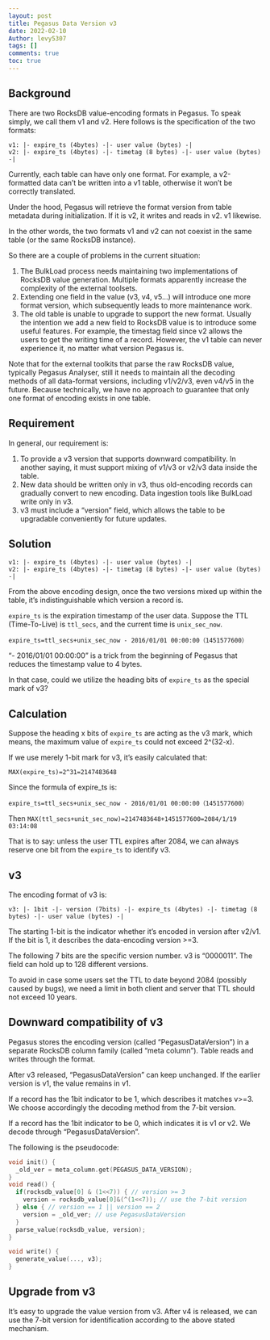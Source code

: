 ```yaml
---
layout: post
title: Pegasus Data Version v3
date: 2022-02-10
Author: levy5307
tags: []
comments: true
toc: true
---
```


## Background

There are two RocksDB value-encoding formats in Pegasus. To speak simply, we call them v1 and v2. Here follows is the specification of the two formats:

```
v1: |- expire_ts (4bytes) -|- user value (bytes) -|
v2: |- expire_ts (4bytes) -|- timetag (8 bytes) -|- user value (bytes) -|
```

Currently, each table can have only one format. For example, a v2-formatted data can’t be written into a v1 table, otherwise it won’t be correctly translated.

Under the hood, Pegasus will retrieve the format version from table metadata during initialization. If it is v2, it writes and reads in v2. v1 likewise.

In the other words, the two formats v1 and v2 can not coexist in the same table (or the same RocksDB instance).

So there are a couple of problems in the current situation:
1. The BulkLoad process needs maintaining two implementations of RocksDB value generation. Multiple formats apparently increase the complexity of the external toolsets.
2. Extending one field in the value (v3, v4, v5...) will introduce one more format version, which subsequently leads to more maintenance work.
3. The old table is unable to upgrade to support the new format. Usually the intention we add a new field to RocksDB value is to introduce some useful features. For example, the timestag field since v2 allows the users to get the writing time of a record. However, the v1 table can never experience it, no matter what version Pegasus is.

Note that for the external toolkits that parse the raw RocksDB value, typically Pegasus Analyser, still it needs to maintain all the decoding methods of all data-format versions, including v1/v2/v3, even v4/v5 in the future. Because technically, we have no approach to guarantee that only one format of encoding exists in one table.

## Requirement

In general, our requirement is:

1. To provide a v3 version that supports downward compatibility. In another saying, it must support mixing of v1/v3 or v2/v3 data inside the table.
2. New data should be written only in v3, thus old-encoding records can gradually convert to new encoding. Data ingestion tools like BulkLoad write only in v3.
3. v3 must include a “version” field, which allows the table to be upgradable conveniently for future updates.

## Solution

```
v1: |- expire_ts (4bytes) -|- user value (bytes) -|
v2: |- expire_ts (4bytes) -|- timetag (8 bytes) -|- user value (bytes) -|
```

From the above encoding design, once the two versions mixed up within the table, it’s indistinguishable which version a record is.

`expire_ts` is the expiration timestamp of the user data. Suppose the TTL (Time-To-Live) is `ttl_secs`, and the current time is `unix_sec_now`.

```
expire_ts=ttl_secs+unix_sec_now - 2016/01/01 00:00:00（1451577600）
```

“- 2016/01/01 00:00:00” is a trick from the beginning of Pegasus that reduces the timestamp value to 4 bytes.

In that case, could we utilize the heading bits of `expire_ts` as the special mark of v3?

## Calculation

Suppose the heading x bits of `expire_ts` are acting as the v3 mark, which means, the maximum value of `expire_ts` could not exceed 2^(32-x).

If we use merely 1-bit mark for v3, it’s easily calculated that:

```
MAX(expire_ts)=2^31=2147483648
```

Since the formula of expire_ts is:

```
expire_ts=ttl_secs+unix_sec_now - 2016/01/01 00:00:00（1451577600）
```

Then `MAX(ttl_secs+unit_sec_now)=2147483648+1451577600=2084/1/19 03:14:08`

That is to say: unless the user TTL expires after 2084, we can always reserve one bit from the `expire_ts` to identify v3.

## v3

The encoding format of v3 is:

```
v3: |- 1bit -|- version (7bits) -|- expire_ts (4bytes) -|- timetag (8 bytes) -|- user value (bytes) -|
```

The starting 1-bit is the indicator whether it’s encoded in version after v2/v1. If the bit is 1, it describes the data-encoding version >=3.

The following 7 bits are the specific version number. v3 is “0000011”. The field can hold up to 128 different versions.

To avoid in case some users set the TTL to date beyond 2084 (possibly caused by bugs), we need a limit in both client and server that TTL should not exceed 10 years.

## Downward compatibility of v3

Pegasus stores the encoding version (called “PegasusDataVersion”) in a separate RocksDB column family (called “meta column”). Table reads and writes through the format.

After v3 released, “PegasusDataVersion” can keep unchanged. If the earlier version is v1, the value remains in v1.

If a record has the 1bit indicator to be 1, which describes it matches v>=3. We choose accordingly the decoding method from the 7-bit version.

If a record has the 1bit indicator to be 0, which indicates it is v1 or v2. We decode through “PegasusDataVersion”.

The following is the pseudocode:

```cpp
void init() {
  _old_ver = meta_column.get(PEGASUS_DATA_VERSION);
}
void read() {
  if(rocksdb_value[0] & (1<<7)) { // version >= 3
    version = rocksdb_value[0]&(^(1<<7)); // use the 7-bit version
  } else { // version == 1 || version == 2
    version = _old_ver; // use PegasusDataVersion
  }
  parse_value(rocksdb_value, version);
}

void write() {
  generate_value(..., v3);
}
```

## Upgrade from v3

It’s easy to upgrade the value version from v3. After v4 is released, we can use the 7-bit version for identification according to the above stated mechanism.


